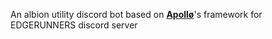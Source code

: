 An albion utility discord bot based on [**Apollø**](https://github.com/Jed556/Apollo)'s framework for EDGERUNNERS discord server